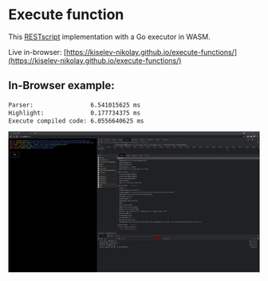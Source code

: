 # Execute function

This [RESTscript](https://github.com/kiselev-nikolay/restscript) implementation with a Go executor in WASM.

Live in-browser: [https://kiselev-nikolay.github.io/execute-functions/](https://kiselev-nikolay.github.io/execute-functions/)

## In-Browser example:

```
Parser:                6.541015625 ms
Highlight:             0.177734375 ms
Execute compiled code: 6.0556640625 ms
```

![](./.readmedata/shot1.png)
